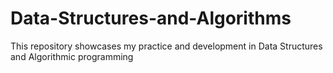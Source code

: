 # Data-Structures-and-Algorithms
This repository showcases my practice and development in Data Structures and Algorithmic programming
